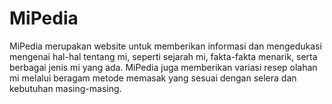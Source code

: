 # MiPedia
MiPedia merupakan website untuk memberikan informasi dan mengedukasi mengenai hal-hal tentang mi, seperti sejarah mi, fakta-fakta menarik, serta berbagai jenis mi yang ada. MiPedia juga memberikan variasi resep olahan mi melalui beragam metode memasak yang sesuai dengan selera dan kebutuhan masing-masing.
